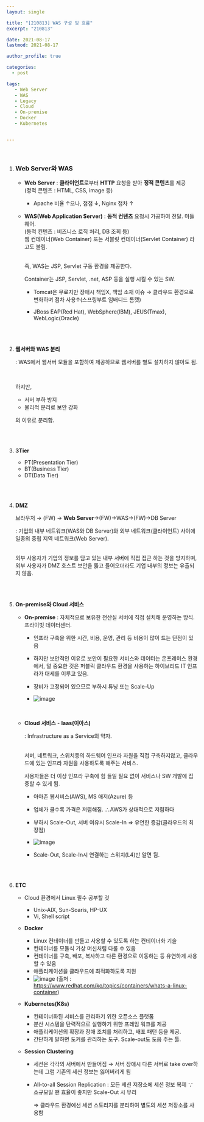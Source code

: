 ```yaml
---
layout: single

title: "[210813] WAS 구성 및 흐름"
excerpt: "210813"

date: 2021-08-17
lastmod: 2021-08-17

author_profile: true

categories: 
  - post

tags: 
   - Web Server
   - WAS
   - Legacy
   - Cloud
   - On-premise
   - Docker
   - Kubernetes


---
```


<br>

1. ###  Web Server와 WAS

   - **Web Server** 
     : **클라이언트**로부터 **HTTP** 요청을 받아 **정적 콘텐츠**를 제공<br>
     (정적 콘텐츠 : HTML, CSS, image 등)

     * Apache 비율 ↑으나, 점점 ↓, Nginx 점차 ↑
       <br>

   - **WAS(Web Application Server)**
     : **동적 컨텐츠** 요청시 가공하여 전달. 미들웨어.<br>
     (동적 컨텐츠 : 비즈니스 로직 처리, DB 조회 등)<br>
     웹 컨테이너(Web Container) 또는 서블릿 컨테이너(Servlet Container) 라고도 불림. 

     <br>즉, WAS는 JSP, Servlet 구동 환경을 제공한다.<br>

     Container는 JSP, Servlet, .net, ASP 등을 실행 시킬 수 있는 SW.<br>

     * Tomcat은 무료지만 장애시 책임X, 책임 소재 이슈
       → 클라우드 환경으로 변화하며 점차 사용↑(스프링부트 임배디드 톰캣)

     * JBoss EAP(Red Hat), WebSphere(IBM), JEUS(Tmax), WebLogic(Oracle)

       <br><br>

2. **웹서버와 WAS 분리**

   : WAS에서 웹서버 모듈을 포함하여 제공하므로 웹서버를 별도 설치하지 않아도 됨.

   <br>

   하지만,<br>

   * 서버 부하 방지
   * 물리적 분리로 보안 강화

   의 이유로 분리함.

   <br><br>

3. **3Tier**

   * PT(Presentation Tier)
   * BT(Business Tier)
   * DT(Data Tier)

   <br><br>

4. **DMZ**

   브라우저 → (FW) → **Web Server**→(FW)→WAS→(FW)→DB Server<br>

   : 기업의 내부 네트워크(WAS와 DB Server)와 외부 네트워크(클라이언트) 사이에 일종의 중립 지역 네트워크(Web Server).

   <br> 외부 사용자가 기업의 정보를 담고 있는 내부 서버에 직접 접근 하는 것을 방지하며, 외부 사용자가 DMZ 호스트 보안을 뚫고 들어오더라도 기업 내부의 정보는 유출되지 않음.

   <br><br>

5. **On-premise와 Cloud 서비스**

   - **On-premise**
     : 자체적으로 보유한 전산실 서버에 직접 설치해 운영하는 방식. 프라이빗 데이터센터.

     - 인프라 구축을 위한 시간, 비용, 운영, 관리 등 비용이 많이 드는 단점이 있음

     - 하지만 보안적인 이유로 보안이 필요한 서비스와 데이터는 온프레미스 환경에서, 덜 중요한 것은 퍼블릭 클라우드 환경을 사용하는 하이브리드 IT 인프라가 대세를 이루고 있음.

     - 장비가 고정되어 있으므로 부하시 튜닝 또는 Scale-Up

     - ![image](https://user-images.githubusercontent.com/78994909/129817202-41082fc5-0e3c-47b8-b632-f4867dd2a65a.png)

       <br>
     
   - **Cloud 서비스** - **Iaas(이아스)** 

     : Infrastructure as a Service의 약자. 

     <br>서버, 네트워크, 스위치등의 하드웨어 인프라 자원을 직접 구축하지않고, 클라우드에 있는 인프라 자원을 사용하도록 해주는 서비스.
     <br>

     사용자들은 더 이상 인프라 구축에 힘 들일 필요 없이 서비스나 SW 개발에 집중할 수 있게 됨.

     - 아마존 웹서비스(AWS), MS 애저(Azure) 등

     - 업체가 클수록 가격은 저렴해짐. ∴AWS가 상대적으로 저렴하다 

     - 부하시 Scale-Out, 서버 여유시 Scale-In ⇒ 유연한 증감(클라우드의 최장점)

     - ![image](https://user-images.githubusercontent.com/78994909/129821341-d8478515-95f8-4ced-8537-6bfc38bd5c8c.png)
     
     - Scale-Out, Scale-In시 연결하는 스위치(L4)만 알면 됨.
     
       <br><br>

6. **ETC**

   - Cloud 환경에서 Linux 필수 공부할 것

     - Unix-AIX, Sun-Soaris, HP-UX
     - Vi, Shell script
       <br>

   - **Docker**

     - Linux 컨테이너를 만들고 사용할 수 있도록 하는 컨테이너화 기술
     - 컨테이너를 모듈식 가상 머신처럼 다룰 수 있음
     - 컨테이너를 구축, 배포, 복사하고 다른 환경으로 이동하는 등 유연하게 사용할 수 있음
     - 애플리케이션을 클라우드에 최적화하도록 지원
     - ![image](https://user-images.githubusercontent.com/78994909/129818944-81eb840d-7d9e-4e2f-b0f2-bc1730bd8099.png)
       (출처 : https://www.redhat.com/ko/topics/containers/whats-a-linux-container)
       <br>

   - **Kubernetes(K8s)**

     - 컨테이너화된 서비스를 관리하기 위한 오픈소스 플랫폼
     - 분산 시스템을 탄력적으로 실행하기 위한 프레임 워크를 제공
     - 애플리케이션의 확장과 장애 조치를 처리하고, 배포 패턴 등을 제공.
     - 간단하게 말하면 도커를 관리하는 도구. Scale-out도 도움 주는 툴.
       <br>

   - **Session Clustering**

     - 세션은 각각의 서버에서 만들어짐 → 서버 장애시  다른 서버로 take over하는데 그럼 기존의 세션 정보는 잃어버리게 됨

     - All-to-all Session Replication
       : 모든 세션 저장소에 세션 정보 복제
       ∵ 소규모일 땐 효율이 좋지만 Scale-Out 시 무리

       ⇒ 클라우드 환경에선 세션 스토리지를 분리하여 별도의 세션 저장소를 사용함

       <br><br><br><br><br>

